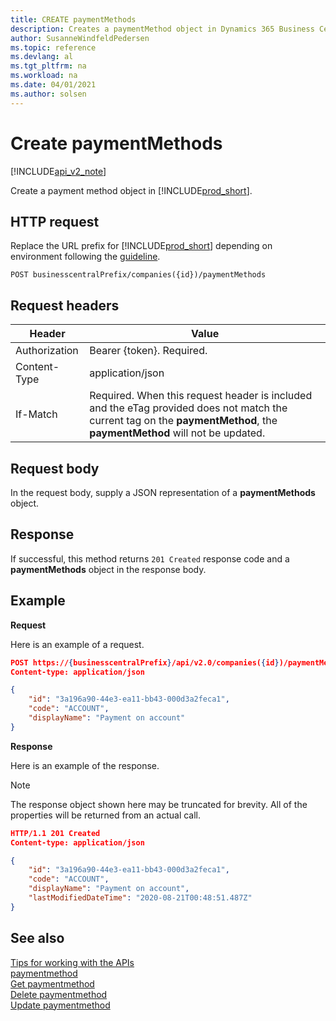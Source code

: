 ```yaml
---
title: CREATE paymentMethods  
description: Creates a paymentMethod object in Dynamics 365 Business Central.
author: SusanneWindfeldPedersen
ms.topic: reference
ms.devlang: al
ms.tgt_pltfrm: na
ms.workload: na
ms.date: 04/01/2021
ms.author: solsen
---
```


# Create paymentMethods

[!INCLUDE[api_v2_note](../../../includes/api_v2_note.md)]

Create a payment method object in [!INCLUDE[prod_short](../../../includes/prod_short.md)].

## HTTP request
Replace the URL prefix for [!INCLUDE[prod_short](../../../includes/prod_short.md)] depending on environment following the [guideline](../../v2.0/endpoints-apis-for-dynamics.md).
```
POST businesscentralPrefix/companies({id})/paymentMethods
```

## Request headers

|Header|Value|
|------|-----|
|Authorization  |Bearer {token}. Required. |
|Content-Type  |application/json|
|If-Match      |Required. When this request header is included and the eTag provided does not match the current tag on the **paymentMethod**, the **paymentMethod** will not be updated. |

## Request body
In the request body, supply a JSON representation of a **paymentMethods** object.

## Response
If successful, this method returns ```201 Created``` response code and a **paymentMethods** object in the response body.

## Example

**Request**

Here is an example of a request.

```json
POST https://{businesscentralPrefix}/api/v2.0/companies({id})/paymentMethods
Content-type: application/json

{
    "id": "3a196a90-44e3-ea11-bb43-000d3a2feca1",
    "code": "ACCOUNT",
    "displayName": "Payment on account"
}
```

**Response**

Here is an example of the response. 

> [!NOTE]  
>   The response object shown here may be truncated for brevity. All of the properties will be returned from an actual call.

```json
HTTP/1.1 201 Created
Content-type: application/json

{
    "id": "3a196a90-44e3-ea11-bb43-000d3a2feca1",
    "code": "ACCOUNT",
    "displayName": "Payment on account",
    "lastModifiedDateTime": "2020-08-21T00:48:51.487Z"
}
```

## See also
[Tips for working with the APIs](../../../developer/devenv-connect-apps-tips.md)    
[paymentmethod](../resources/dynamics_paymentmethod.md)    
[Get paymentmethod](dynamics_paymentmethod_Get.md)    
[Delete paymentmethod](dynamics_paymentmethod_Delete.md)    
[Update paymentmethod](dynamics_paymentmethod_Update.md)    
